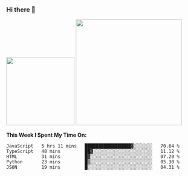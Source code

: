 ### Hi there 👋

<!--
**nestor22/nestor22** is a ✨ _special_ ✨ repository because its `README.md` (this file) appears on your GitHub profile.

Here are some ideas to get you started:

- 🔭 I’m currently working on ...
- 🌱 I’m currently learning ...
- 👯 I’m looking to collaborate on ...
- 🤔 I’m looking for help with ...
- 💬 Ask me about ...
- 📫 How to reach me: ...
- 😄 Pronouns: ...
- ⚡ Fun fact: ...
-->


<img height="180em" src="https://github-readme-stats.vercel.app/api?username=nestor22&show_icons=true&hide_border=true&&count_private=true&include_all_commits=true&theme=radical" />
<img height="280em" src="https://github-readme-stats.vercel.app/api/top-langs/?username=nestor22&layout=compact)](https://github.com/nestor22/github-readme-stats&theme=radical"  />



**This Week I Spent My Time On:**
<!--START_SECTION:waka-->
```text
JavaScript   5 hrs 11 mins   █████████████████▓░░░░░░░   70.64 % 
TypeScript   48 mins         ██▓░░░░░░░░░░░░░░░░░░░░░░   11.12 % 
HTML         31 mins         █▓░░░░░░░░░░░░░░░░░░░░░░░   07.20 % 
Python       23 mins         █▒░░░░░░░░░░░░░░░░░░░░░░░   05.30 % 
JSON         19 mins         █░░░░░░░░░░░░░░░░░░░░░░░░   04.31 % 
```
<!--END_SECTION:waka-->


